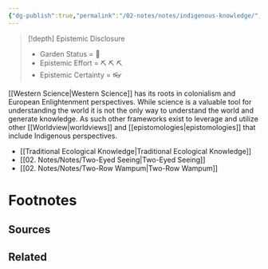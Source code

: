 ```yaml
---
{"dg-publish":true,"permalink":"/02-notes/notes/indigenous-knowledge/","tags":["Note/MOC"],"created":"2024-07-02T20:32:15.210-03:00","updated":"2024-07-02T20:44:43.154-03:00"}
---
```


>[!depth] Epistemic Disclosure
>- Garden Status =  🌳
>- Epistemic Effort =  ⛏️ ⛏️ ⛏️
>- Epistemic Certainty =  👓

[[Western Science\|Western Science]] has its roots in colonialism and European Enlightenment perspectives. While science is a valuable tool for understanding the world it is not the only way to understand the world and generate knowledge. As such other frameworks exist to leverage and utilize other [[Worldview\|worldviews]] and [[epistomologies\|epistomologies]] that include Indigenous perspectives. 

- [[Traditional Ecological Knowledge\|Traditional Ecological Knowledge]]
- [[02. Notes/Notes/Two-Eyed Seeing\|Two-Eyed Seeing]]
- [[02. Notes/Notes/Two-Row Wampum\|Two-Row Wampum]] 




# Footnotes

## Sources

## Related
